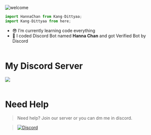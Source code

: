 ![welcome](https://media.discordapp.net/attachments/790581490999492618/876386445579927572/standard_1.gif)
```ts
import HannaChan from Kang-Dittyaa;
import Kang-Dittyaa from here;
```

- 😎 I’m currently learning code everything 
- 🎁 I coded Discord Bot named **Hanna Chan** and got Verified Bot by Discord <br /><br />


# My Discord Server
<a href="https://discord.gg/McxuYT3tdk"><img src="https://invidget.switchblade.xyz/McxuYT3tdk"/></a>
<br><br>
</div>

# Need Help
> Need help? Join our server or you can dm me in discord.

> [![Discord](https://discord.c99.nl/widget/theme-3/478857596862988302.png)](https://discord.com/users/478857596862988302)